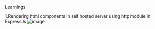 Learnings 

1.Rendering html components in self hosted server using http module in ExpressJs
![image](https://github.com/sumit-1803/NodeJs-and-ExpressJs-/assets/109499057/6d73f1ce-673f-4465-93e5-6ec4d9c62724)

